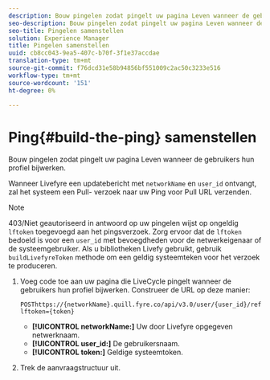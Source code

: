 ```yaml
---
description: Bouw pingelen zodat pingelt uw pagina Leven wanneer de gebruikers hun profiel bijwerken.
seo-description: Bouw pingelen zodat pingelt uw pagina Leven wanneer de gebruikers hun profiel bijwerken.
seo-title: Pingelen samenstellen
solution: Experience Manager
title: Pingelen samenstellen
uuid: cb8cc043-9ea5-407c-b70f-3f1e37accdae
translation-type: tm+mt
source-git-commit: f76dcd31e58b94856bf551009c2ac50c3233e516
workflow-type: tm+mt
source-wordcount: '151'
ht-degree: 0%

---
```



# Ping{#build-the-ping} samenstellen

Bouw pingelen zodat pingelt uw pagina Leven wanneer de gebruikers hun profiel bijwerken.

Wanneer Livefyre een updatebericht met `networkName` en `user_id` ontvangt, zal het systeem een Pull- verzoek naar uw Ping voor Pull URL verzenden.

>[!NOTE]
>
>403/Niet geautoriseerd in antwoord op uw pingelen wijst op ongeldig `lftoken` toegevoegd aan het pingsverzoek. Zorg ervoor dat de `lftoken` bedoeld is voor een `user_id` met bevoegdheden voor de netwerkeigenaar of de systeemgebruiker. Als u bibliotheken Livefy gebruikt, gebruik `buildLivefyreToken` methode om een geldig systeemteken voor het verzoek te produceren.

1. Voeg code toe aan uw pagina die LiveCycle pingelt wanneer de gebruikers hun profiel bijwerken. Construeer de URL op deze manier:

   ```
   POSThttps://{networkName}.quill.fyre.co/api/v3.0/user/{user_id}/refresh?lftoken={token}
   ```

   * **[!UICONTROL networkName:]** Uw door Livefyre opgegeven netwerknaam.
   * **[!UICONTROL user_id:]** De gebruikersnaam.
   * **[!UICONTROL token:]** Geldige systeemtoken.

1. Trek de aanvraagstructuur uit.

